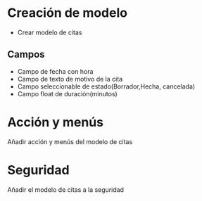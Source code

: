 # Creación de modelo 

* Crear modelo de citas

## Campos
* Campo de fecha con hora
* Campo de texto de motivo de la cita
* Campo seleccionable de estado(Borrador,Hecha, cancelada)
* Campo float de duración(minutos)

# Acción y menús
Añadir acción y menús del modelo de citas

# Seguridad
Añadir el modelo de citas a la seguridad
